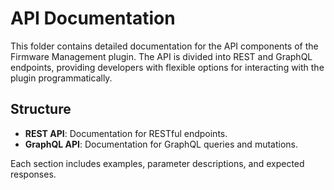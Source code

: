 # API Documentation

This folder contains detailed documentation for the API components of the Firmware Management plugin. The API is divided into REST and GraphQL endpoints, providing developers with flexible options for interacting with the plugin programmatically.

## Structure
- **REST API**: Documentation for RESTful endpoints.
- **GraphQL API**: Documentation for GraphQL queries and mutations.

Each section includes examples, parameter descriptions, and expected responses.
